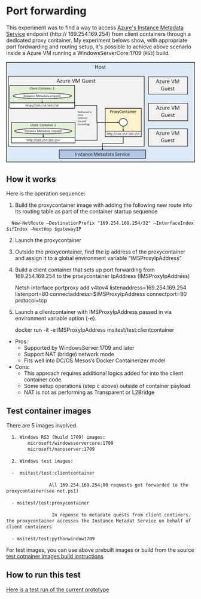 
# Port forwarding  

   This experiment was to find a way to access [Azure's Instance Metadata Service](https://docs.microsoft.com/en-us/azure/virtual-machines/windows/instance-metadata-service) endpoint (http:// 169.254.169.254) from client containers through a dedicated proxy container. My experiment belows show, with appropriate port fordwarding and routing setup,  it's possible to achieve above scenario inside a Azure VM running a WindowsServerCore:1709 (`RS3`) build. 

![Block diagram for Proxying Instance Metadata Service request](https://github.com/soccerGB/MSIExperiment/blob/master/PortForwardingNat/docs/InstanceMetadata.png "Proxying Instance Metadata Service request")


## How it works

Here is the operation sequence:

   1.	Build the proxycontainer image with adding the following new route into its routing table 
      as part of the container startup sequence

      New-NetRoute –DestinationPrefix "169.254.169.254/32" –InterfaceIndex $ifIndex –NextHop $gatewayIP

   2.	Launch the proxycontainer

   3.	Outside the proxycontainer, find the ip address of the proxycontainer  and assign it to a global 
      environment variable “IMSProxyIpAddress”

   4.	Build a client container that sets up port forwarding from 169.254.169.254 to the proxycontainer 
      IpAddress  (IMSProxyIpAddress)

         Netsh interface portproxy add v4tov4 listenaddress=169.254.169.254 listenport=80 
                        connectaddress=$IMSProxyIpAddress connectport=80  protocol=tcp

   5.	Launch a clientcontainer with IMSProxyIpAddress passed in via environment variable option (-e). 

         docker run -it -e IMSProxyIpAddress msitest/test:clientcontainer

   - Pros:
      - Supported by WindowsServer:1709 and later
      - Support NAT (bridge) network mode
      - Fits well into DC/OS Mesos’s Docker Containerizer model 
   - Cons:
      - This approach requires additional logics added for into the client container code
      - Some setup operations  (step c above) outside of container payload
      - NAT is not as performing as Transparent or L2Bridge 

## Test container images

   There are 5 images involved.

      1. Windows RS3 (build 1709) images:
            microsoft/windowsservercore:1709
            microsoft/nanoserver:1709

      2. Windows test images:
            
      -  msitest/test:clientcontainer

                    All 169.254.169.254:80 requests got forwarded to the proxycontainer(see net.ps1)

      - msitest/test:proxycontainer

                     In reponse to metadate quests from client continers. the proxycontainer accesses the Instance Metadat Service on behalf of client containers

      - msitest/test:pythonwindow1709
            
For test images, you can use above prebuilt images or build from the source [test cotnainer images build instructions](https://github.com/soccerGB/MSIExperiment/blob/master/docs/HowToBuildTestContainer.md)

## How to run this test 

   [Here is a test run of the current prototype](https://github.com/soccerGB/MSIExperiment/blob/master/PortForwardingNat/docs/TestRun.md)

